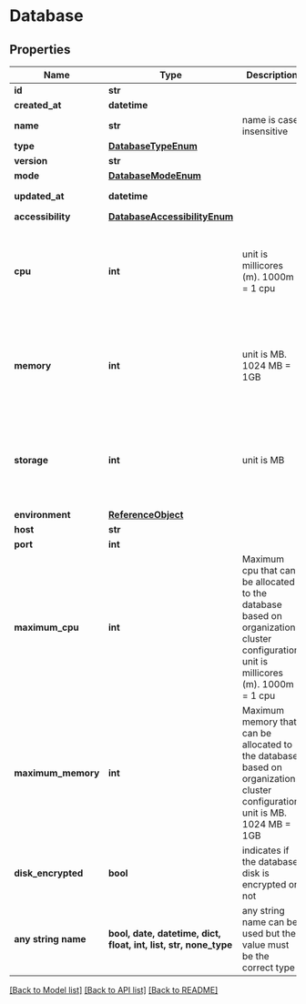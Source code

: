 # Database


## Properties
Name | Type | Description | Notes
------------ | ------------- | ------------- | -------------
**id** | **str** |  | [readonly] 
**created_at** | **datetime** |  | [readonly] 
**name** | **str** | name is case insensitive | 
**type** | [**DatabaseTypeEnum**](DatabaseTypeEnum.md) |  | 
**version** | **str** |  | 
**mode** | [**DatabaseModeEnum**](DatabaseModeEnum.md) |  | 
**updated_at** | **datetime** |  | [optional] [readonly] 
**accessibility** | [**DatabaseAccessibilityEnum**](DatabaseAccessibilityEnum.md) |  | [optional] 
**cpu** | **int** | unit is millicores (m). 1000m &#x3D; 1 cpu | [optional]  if omitted the server will use the default value of 250
**memory** | **int** | unit is MB. 1024 MB &#x3D; 1GB | [optional]  if omitted the server will use the default value of 256
**storage** | **int** | unit is MB | [optional]  if omitted the server will use the default value of 10240
**environment** | [**ReferenceObject**](ReferenceObject.md) |  | [optional] 
**host** | **str** |  | [optional] 
**port** | **int** |  | [optional] 
**maximum_cpu** | **int** | Maximum cpu that can be allocated to the database based on organization cluster configuration. unit is millicores (m). 1000m &#x3D; 1 cpu | [optional]  if omitted the server will use the default value of 250
**maximum_memory** | **int** | Maximum memory that can be allocated to the database based on organization cluster configuration. unit is MB. 1024 MB &#x3D; 1GB | [optional]  if omitted the server will use the default value of 256
**disk_encrypted** | **bool** | indicates if the database disk is encrypted or not | [optional] 
**any string name** | **bool, date, datetime, dict, float, int, list, str, none_type** | any string name can be used but the value must be the correct type | [optional]

[[Back to Model list]](../README.md#documentation-for-models) [[Back to API list]](../README.md#documentation-for-api-endpoints) [[Back to README]](../README.md)



